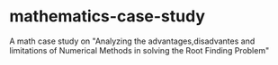 # mathematics-case-study
A math case study on "Analyzing the advantages,disadvantes and limitations of Numerical Methods in solving the Root Finding Problem"
